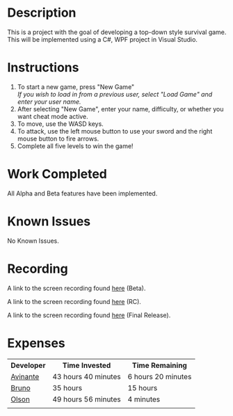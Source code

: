 # Description
This is a project with the goal of developing a top-down style survival game. This will be implemented using a C#, WPF project in Visual Studio.
# Instructions
1. To start a new game, press "New Game"   
_If you wish to load in from a previous user, select "Load Game" and enter your user name._   
2. After selecting "New Game", enter your name, difficulty, or whether you want cheat mode active.   
3. To move, use the WASD keys.   
4. To attack, use the left mouse button to use your sword and the right mouse button to fire arrows.   
5. Complete all five levels to win the game!   

# Work Completed
All Alpha and Beta features have been implemented.
# Known Issues
No Known Issues.    

# Recording
A link to the screen recording found <a href = "https://drive.google.com/file/d/1ENaYVAAA_NzYNI9oi8D6IisTSApAqCFM/view?usp=sharing">here</a> (Beta).

A link to the screen recording found <a href = "https://drive.google.com/file/d/1jaFfCYT_bxnDR0QzcTrV_W6i0RC1ik3v/view?usp=sharing">here</a> (RC).

A link to the screen recording found <a href = "https://drive.google.com/file/d/1NdKN61ts2VErOn_1PefgHdM9hoLM7xL8/view?usp=sharing">here</a> (Final Release).
# Expenses

<table>
<tr>
<th>Developer</th>
<th>Time Invested</th>
<th>Time Remaining</th>
</tr>

<tr>
<td><a href="https://github.com/CpS209-Team1/project-repo/wiki/Avinante-Journal">Avinante</a>  </td>
<td>43 hours 40 minutes</td>
<td>6 hours 20 minutes</td>
</tr>
<tr>
<td><a href="https://github.com/CpS209-Team1/project-repo/wiki/BrunoJournal">Bruno</a>  </td>
<td>35 hours</td>
<td>15 hours</td>
</tr>
<tr>
<td><a href="https://github.com/CpS209-Team1/project-repo/wiki/DueleneJournal">Olson</a>  </td>
<td>49 hours 56 minutes</td>
<td>4 minutes</td>
</tr>

<tr>
<td></td>
<td></td>
<td></td>
</tr>
</table>
